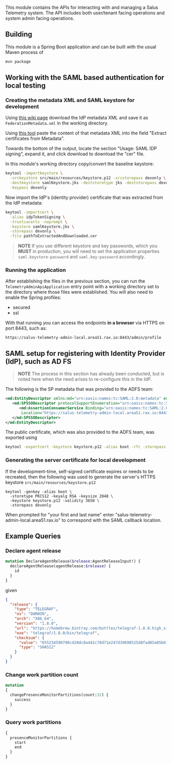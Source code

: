 
This module contains the APIs for interacting with and managing a Salus Telemetry system.
The API includes both user/tenant facing operations and system admin facing operations.

## Building

This module is a Spring Boot application and can be built with the usual Maven process of

```bash
mvn package
```

## Working with the SAML based authentication for local testing

### Creating the metadata XML and SAML keystore for development

Using [this wiki page](https://one.rackspace.com/display/GET/Integrating+Your+App+with+AD+FS)
download the IdP metadata XML and save it as `FederationMetadata.xml` in the working directory.

Using [this tool](https://www.rcfed.com/SAMLWSFed/MetadataCertificateExtract) paste the
content of that metadata XML into the field "Extract certificates from Metadata".

Towards the bottom of the output, locate the section "Usage: SAML IDP signing", expand it,
and click download to download the "cer" file.

In this module's working directory copy/convert the baseline keystore:

```bash
keytool -importkeystore \
  -srckeystore src/main/resources/keystore.p12 -srcstorepass devonly \
  -destkeystore samlKeystore.jks -deststoretype jks -deststorepass devonly \
  -keypass devonly
```

Now import the IdP's (identity provider) certificate that was extracted from the IdP metadata:
```bash
keytool -importcert \
  -alias idpTokenSigning \
  -trustcacerts -noprompt \
  -keystore samlKeystore.jks \
  -storepass devonly \
  -file pathToExtractedAndDownloaded.cer
```

> **NOTE** If you use different keystore and key passwords, which you **MUST** in production, you will 
> need to set the application properties `saml.keystore-password` and `saml.key-password` accordingly.

### Running the application

After establishing the files in the previous section, you can run the `TelemetryAdminApiApplication`
entry point with a working directory set to the directory where those files were established.
You will also need to enable the Spring profiles:

* secured
* ssl

With that running you can access the endpoints **in a browser** via HTTPS on port 8443, such as:

    https://salus-telemetry-admin-local.area51.rax.io:8443/admin/profile


## SAML setup for registering with Identity Provider (IdP), such as AD FS

> **NOTE** The process in this section has already been conducted, but is noted here when the 
> need arises to re-configure this in the IdP.

The following is the SP metadata that was provided to the ADFS team:

```xml
<md:EntityDescriptor xmlns:md="urn:oasis:names:tc:SAML:2.0:metadata" entityID="salus-telemetry-admin-local.area51.rax.io">
   <md:SPSSODescriptor protocolSupportEnumeration="urn:oasis:names:tc:SAML:2.0:protocol">
      <md:AssertionConsumerService Binding="urn:oasis:names:tc:SAML:2.0:bindings:HTTP-POST" 
       Location="https://salus-telemetry-admin-local.area51.rax.io:8443/saml/SSO" index="1" />
   </md:SPSSODescriptor>
</md:EntityDescriptor>
```

The public certificate, which was also provided to the ADFS team, was exported using

```bash
keytool -exportcert -keystore keystore.p12 -alias boot -rfc -storepass devonly
```

### Generating the server certificate for local development

If the development-time, self-signed certificate expires or needs to be recreated, then the 
following was used to generate the server's HTTPS keystore `src/main/resources/keystore.p12`

```
keytool -genkey -alias boot \
  -storetype PKCS12 -keyalg RSA -keysize 2048 \
  -keystore keystore.p12 -validity 3650 \
  -storepass devonly
```

When prompted for "your first and last name" enter "salus-telemetry-admin-local.area51.rax.io"
to correspond with the SAML callback location.

## Example Queries

### Declare agent release

```graphql
mutation DeclareAgentRelease($release:AgentReleaseInput!) {
  declareAgentRelease(agentRelease:$release) {
    id
  }
}
```

given
```json
{
  "release": {
    "type": "TELEGRAF",
    "os": "DARWIN",
    "arch": "X86_64",
    "version": "1.8.0",
    "url": "https://homebrew.bintray.com/bottles/telegraf-1.8.0.high_sierra.bottle.tar.gz",
    "exe": "telegraf/1.8.0/bin/telegraf",
    "checksum": {
      "value": "655234590790c420dc8a442c78d71e247d39698525d8fad05a05b67006eb07c7875e6b6e7f184203b59a9a82ee3b91af6b24396a4760b3eb9d236470591e6f89",
      "type": "SHA512"
    }
  }
}
```

### Change work partition count

```graphql
mutation 
{
  changePresenceMonitorPartitions(count:32) {
    success
  }
}
```

### Query work partitions

```graphql
{
  presenceMonitorPartitions {
    start
    end
  }
}
```
